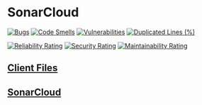 # SonarCloud

[![Bugs](https://sonarcloud.io/api/project_badges/measure?project=Leovambarii_Obiektowe_6_Sonar&metric=bugs)](https://sonarcloud.io/summary/new_code?id=Leovambarii_Obiektowe_6_Sonar)
[![Code Smells](https://sonarcloud.io/api/project_badges/measure?project=Leovambarii_Obiektowe_6_Sonar&metric=code_smells)](https://sonarcloud.io/summary/new_code?id=Leovambarii_Obiektowe_6_Sonar)
[![Vulnerabilities](https://sonarcloud.io/api/project_badges/measure?project=Leovambarii_Obiektowe_6_Sonar&metric=vulnerabilities)](https://sonarcloud.io/summary/new_code?id=Leovambarii_Obiektowe_6_Sonar)
[![Duplicated Lines (%)](https://sonarcloud.io/api/project_badges/measure?project=Leovambarii_Obiektowe_6_Sonar&metric=duplicated_lines_density)](https://sonarcloud.io/summary/new_code?id=Leovambarii_Obiektowe_6_Sonar)

[![Reliability Rating](https://sonarcloud.io/api/project_badges/measure?project=Leovambarii_Obiektowe_6_Sonar&metric=reliability_rating)](https://sonarcloud.io/summary/new_code?id=Leovambarii_Obiektowe_6_Sonar)
[![Security Rating](https://sonarcloud.io/api/project_badges/measure?project=Leovambarii_Obiektowe_6_Sonar&metric=security_rating)](https://sonarcloud.io/summary/new_code?id=Leovambarii_Obiektowe_6_Sonar)
[![Maintainability Rating](https://sonarcloud.io/api/project_badges/measure?project=Leovambarii_Obiektowe_6_Sonar&metric=sqale_rating)](https://sonarcloud.io/summary/new_code?id=Leovambarii_Obiektowe_6_Sonar)

## [Client Files](https://github.com/Leovambarii/Obiektowe_6_Sonar)

## [SonarCloud](https://sonarcloud.io/summary/overall?id=Leovambarii_Obiektowe_6_Sonar)
